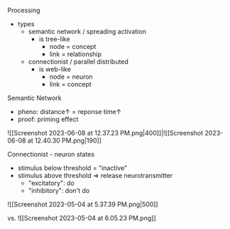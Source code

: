 
Processing
- types
	- semantic network / spreading activation
		- is tree-like
			- node = concept
			- link = relationship
	- connectionist / parallel distributed
		- is web-like
			- node = neuron
			- link = concept

Semantic Network
- pheno: distance↑ = reponse time↑
- proof: priming effect

![[Screenshot 2023-06-08 at 12.37.23 PM.png|400]]|![[Screenshot 2023-06-08 at 12.40.30 PM.png|190]]

Connectionist - neuron states
- stimulus below threshold = "inactive"
- stimulus above threshold => release neurotransmitter
	- "excitatory": do
	- "inhibitory": don't do

![[Screenshot 2023-05-04 at 5.37.39 PM.png|500]]

vs.
![[Screenshot 2023-05-04 at 6.05.23 PM.png]]

